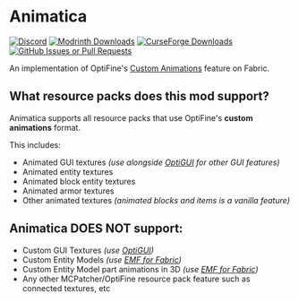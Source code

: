 # Animatica
[![Discord](https://img.shields.io/discord/806434338031140884?style=for-the-badge&logo=discord&logoColor=%23fff&label=Discord&color=%235865F2)](https://discord.gg/7Aw3y4RtY9) [![Modrinth Downloads](https://img.shields.io/modrinth/dt/animatica?style=for-the-badge&logo=modrinth&color=%234faa64)](https://modrinth.com/mod/animatica) [![CurseForge Downloads](https://img.shields.io/curseforge/dt/533006?style=for-the-badge&logo=curseforge&color=%23f16436)](https://www.curseforge.com/minecraft/mc-mods/animatica) [![GitHub Issues or Pull Requests](https://img.shields.io/github/issues/FoundationGames/Animatica?style=for-the-badge&logo=github&color=%23238636)](https://github.com/FoundationGames/Animatica/issues)

An implementation of OptiFine's [Custom Animations](https://github.com/sp614x/optifine/blob/master/OptiFineDoc/doc/custom_animations.txt) feature on Fabric.

## What resource packs does this mod support?
Animatica supports all resource packs that use OptiFine's **custom animations** format.

This includes:
- Animated GUI textures _(use alongside [OptiGUI](https://modrinth.com/mod/optigui) for other GUI features)_
- Animated entity textures
- Animated block entity textures
- Animated armor textures
- Other animated textures _(animated blocks and items is a vanilla feature)_

## Animatica DOES NOT support:
- Custom GUI Textures _(use [OptiGUI](https://modrinth.com/mod/optigui))_
- Custom Entity Models _(use [EMF for Fabric](https://modrinth.com/mod/entity-model-features/versions?l=fabric))_
- Custom Entity Model part animations in 3D _(use [EMF for Fabric](https://modrinth.com/mod/entity-model-features/versions?l=fabric))_
- Any other MCPatcher/OptiFine resource pack feature such as connected textures, etc
